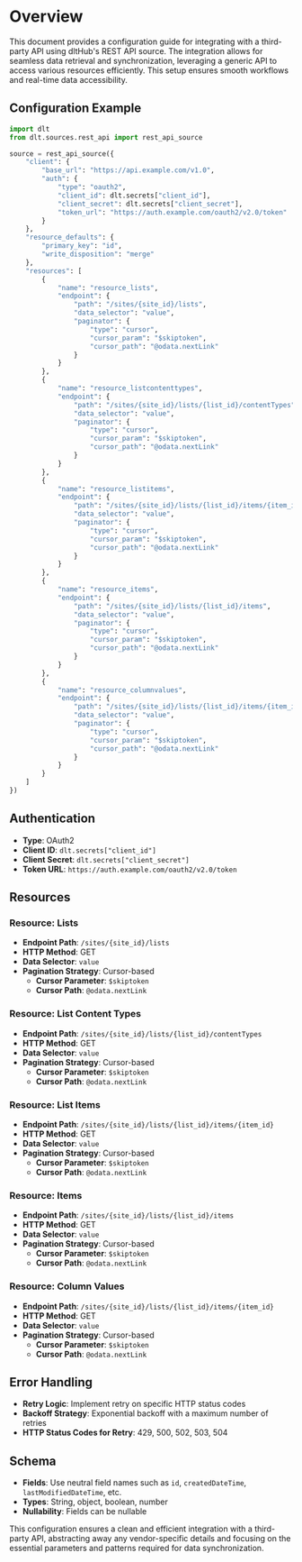 # Overview

This document provides a configuration guide for integrating with a third-party API using dltHub's REST API source. The integration allows for seamless data retrieval and synchronization, leveraging a generic API to access various resources efficiently. This setup ensures smooth workflows and real-time data accessibility.

## Configuration Example

```python
import dlt
from dlt.sources.rest_api import rest_api_source

source = rest_api_source({
    "client": {
        "base_url": "https://api.example.com/v1.0",
        "auth": {
            "type": "oauth2",
            "client_id": dlt.secrets["client_id"],
            "client_secret": dlt.secrets["client_secret"],
            "token_url": "https://auth.example.com/oauth2/v2.0/token"
        }
    },
    "resource_defaults": {
        "primary_key": "id",
        "write_disposition": "merge"
    },
    "resources": [
        {
            "name": "resource_lists",
            "endpoint": {
                "path": "/sites/{site_id}/lists",
                "data_selector": "value",
                "paginator": {
                    "type": "cursor",
                    "cursor_param": "$skiptoken",
                    "cursor_path": "@odata.nextLink"
                }
            }
        },
        {
            "name": "resource_listcontenttypes",
            "endpoint": {
                "path": "/sites/{site_id}/lists/{list_id}/contentTypes",
                "data_selector": "value",
                "paginator": {
                    "type": "cursor",
                    "cursor_param": "$skiptoken",
                    "cursor_path": "@odata.nextLink"
                }
            }
        },
        {
            "name": "resource_listitems",
            "endpoint": {
                "path": "/sites/{site_id}/lists/{list_id}/items/{item_id}",
                "data_selector": "value",
                "paginator": {
                    "type": "cursor",
                    "cursor_param": "$skiptoken",
                    "cursor_path": "@odata.nextLink"
                }
            }
        },
        {
            "name": "resource_items",
            "endpoint": {
                "path": "/sites/{site_id}/lists/{list_id}/items",
                "data_selector": "value",
                "paginator": {
                    "type": "cursor",
                    "cursor_param": "$skiptoken",
                    "cursor_path": "@odata.nextLink"
                }
            }
        },
        {
            "name": "resource_columnvalues",
            "endpoint": {
                "path": "/sites/{site_id}/lists/{list_id}/items/{item_id}",
                "data_selector": "value",
                "paginator": {
                    "type": "cursor",
                    "cursor_param": "$skiptoken",
                    "cursor_path": "@odata.nextLink"
                }
            }
        }
    ]
})
```

## Authentication

- **Type**: OAuth2
- **Client ID**: `dlt.secrets["client_id"]`
- **Client Secret**: `dlt.secrets["client_secret"]`
- **Token URL**: `https://auth.example.com/oauth2/v2.0/token`

## Resources

### Resource: Lists

- **Endpoint Path**: `/sites/{site_id}/lists`
- **HTTP Method**: GET
- **Data Selector**: `value`
- **Pagination Strategy**: Cursor-based
  - **Cursor Parameter**: `$skiptoken`
  - **Cursor Path**: `@odata.nextLink`

### Resource: List Content Types

- **Endpoint Path**: `/sites/{site_id}/lists/{list_id}/contentTypes`
- **HTTP Method**: GET
- **Data Selector**: `value`
- **Pagination Strategy**: Cursor-based
  - **Cursor Parameter**: `$skiptoken`
  - **Cursor Path**: `@odata.nextLink`

### Resource: List Items

- **Endpoint Path**: `/sites/{site_id}/lists/{list_id}/items/{item_id}`
- **HTTP Method**: GET
- **Data Selector**: `value`
- **Pagination Strategy**: Cursor-based
  - **Cursor Parameter**: `$skiptoken`
  - **Cursor Path**: `@odata.nextLink`

### Resource: Items

- **Endpoint Path**: `/sites/{site_id}/lists/{list_id}/items`
- **HTTP Method**: GET
- **Data Selector**: `value`
- **Pagination Strategy**: Cursor-based
  - **Cursor Parameter**: `$skiptoken`
  - **Cursor Path**: `@odata.nextLink`

### Resource: Column Values

- **Endpoint Path**: `/sites/{site_id}/lists/{list_id}/items/{item_id}`
- **HTTP Method**: GET
- **Data Selector**: `value`
- **Pagination Strategy**: Cursor-based
  - **Cursor Parameter**: `$skiptoken`
  - **Cursor Path**: `@odata.nextLink`

## Error Handling

- **Retry Logic**: Implement retry on specific HTTP status codes
- **Backoff Strategy**: Exponential backoff with a maximum number of retries
- **HTTP Status Codes for Retry**: 429, 500, 502, 503, 504

## Schema

- **Fields**: Use neutral field names such as `id`, `createdDateTime`, `lastModifiedDateTime`, etc.
- **Types**: String, object, boolean, number
- **Nullability**: Fields can be nullable

This configuration ensures a clean and efficient integration with a third-party API, abstracting away any vendor-specific details and focusing on the essential parameters and patterns required for data synchronization.